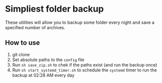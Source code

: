 # Simpliest folder backup
These utilities will allow you to backup some folder every night and save a specified number of archives.

## How to use
1. git clone 
2. Set absolute paths to the `config` file
3. Run `sh save_zip.sh` to chek if the paths exist (and run the backup once)
4. Run `sh start_systemd_timer.sh` to schedule the `systemd` timer to run the backup at 02:28 AM every day
